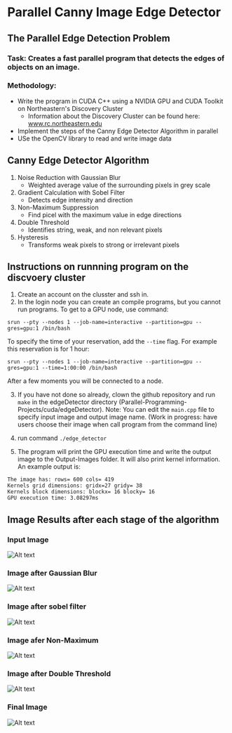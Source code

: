 # Parallel Canny Image Edge Detector

## The Parallel Edge Detection Problem
### Task: Creates a fast parallel program that detects the edges of objects on an image.
### Methodology:
  - Write the program in CUDA C++ using a NVIDIA GPU and CUDA Toolkit on Northeastern's Discovery Cluster
    - Information about the Discovery Cluster can be found here: www.rc.northeastern.edu
  - Implement the steps of the Canny Edge Detector Algorithm in parallel
  - USe the OpenCV library to read and write image data

## Canny Edge Detector Algorithm
1. Noise Reduction with Gaussian Blur
   - Weighted average value of the surrounding pixels in grey scale
2. Gradient Calculation with Sobel Filter
   - Detects edge intensity and direction
3. Non-Maximum Suppression
   - Find picel with the maximum value in edge directions
4. Double Threshold
   - Identifies string, weak, and non relevant pixels
5. Hysteresis
   - Transforms weak pixels to strong or irrelevant pixels

## Instructions on runnning program on the discvoery cluster
1. Create an account on the clusster and ssh in.
2. In the login node you can create an compile programs, but you cannot run programs. To get to a GPU node, use   command:
```
srun --pty --nodes 1 --job-name=interactive --partition=gpu --gres=gpu:1 /bin/bash
```
To specify the time of your reservation, add the ```--time``` flag. For example this reservation is for 1 hour:
```
srun --pty --nodes 1 --job-name=interactive --partition=gpu --gres=gpu:1 --time=1:00:00 /bin/bash
```
After a few moments you will be connected to a node.

3. If you have not done so already, clown the github repository and run ```make``` in the edgeDetector directory (Parallel-Programming-Projects/cuda/edgeDetector).
Note: You can edit the ```main.cpp``` file to specify input image and output image name. (Work in progress: have users choose their image when call program from the command line)

4. run command 
```./edge_detector```

5. The program will print the GPU execution time and write the output image to the Output-Images folder. It will also print kernel information. An example output is:
```
The image has: rows= 600 cols= 419
Kernels grid dimensions: gridx=27 gridy= 38
Kernels block dimensions: blockx= 16 blocky= 16
GPU execution time: 3.08297ms
```

## Image Results after each stage of the algorithm
### Input Image
![Alt text](Input-Images/input_rdj.jpg)

### Image after Gaussian Blur
![Alt text](Output-Images/output_blur_average.jpg)

### Image after sobel filter
![Alt text](Output-Images/output_sobel_with_avg_blur.jpg)

### Image afer Non-Maximum 
![Alt text](Output-Images/output_nms_with_avg_blur.jpg)

### Image after Double Threshold
![Alt text](Output-Images/output_thresh_with_avg_blur.jpg)

### Final Image
![Alt text](Output-Images/output_rdj.jpg)


